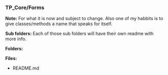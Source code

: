 ### TP_Core/Forms 


**Note:** For what it is now and subject to change. Also one of my habbits is to give classes/methods a name that speaks for itself.

**Sub folders:** Each of those sub folders will have their own readme with more info.

**Folders:** 


**Files:** 
- README.md

